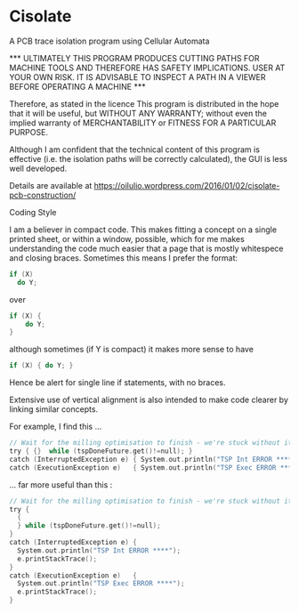 # Cisolate
A PCB trace isolation program using Cellular Automata 

*** ULTIMATELY THIS PROGRAM PRODUCES CUTTING PATHS FOR MACHINE TOOLS AND
THEREFORE HAS SAFETY IMPLICATIONS.  USER AT YOUR OWN RISK.  IT IS ADVISABLE
TO INSPECT A PATH IN A VIEWER BEFORE OPERATING A MACHINE ***

Therefore, as stated in the licence
    This program is distributed in the hope that it will be useful,
    but WITHOUT ANY WARRANTY; without even the implied warranty of
    MERCHANTABILITY or FITNESS FOR A PARTICULAR PURPOSE.

Although I am confident that the technical content of this program is effective 
(i.e. the isolation paths will be correctly calculated), the GUI is less 
well developed.

Details are available at https://oilulio.wordpress.com/2016/01/02/cisolate-pcb-construction/

Coding Style

I am a believer in compact code.  This makes fitting a concept on a single printed 
sheet, or within a window, possible, which for me makes understanding the code 
much easier that a page that is mostly whitespece and closing braces.  Sometimes 
this means I prefer the format:

```C
if (X)    
  do Y;
```
over

```C
if (X) {  
    do Y;  
}  
```
although sometimes (if Y is compact) it makes more sense to have   
```C
if (X) { do Y; } 
```

Hence be alert for single line if statements, with no braces.  

Extensive use of vertical alignment is also intended to make code clearer by linking
similar concepts.

For example, I find this ...

```C
// Wait for the milling optimisation to finish - we're stuck without it
try { {}  while (tspDoneFuture.get()!=null); }
catch (InterruptedException e) { System.out.println("TSP Int ERROR ****");  e.printStackTrace(); }
catch (ExecutionException e)   { System.out.println("TSP Exec ERROR ****"); e.printStackTrace(); }
```

... far more useful than this :

```C
// Wait for the milling optimisation to finish - we're stuck without it
try { 
  {
  } while (tspDoneFuture.get()!=null); 
}
catch (InterruptedException e) {
  System.out.println("TSP Int ERROR ****");  
  e.printStackTrace(); 
}
catch (ExecutionException e)   {
  System.out.println("TSP Exec ERROR ****"); 
  e.printStackTrace(); 
}
```

